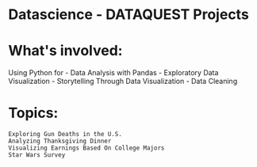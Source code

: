 # Datascience - DATAQUEST Projects

# What's involved:
Using Python for
	- Data Analysis with Pandas
	- Exploratory Data Visualization
	- Storytelling Through Data Visualization
	- Data Cleaning

# Topics:

    Exploring Gun Deaths in the U.S.
    Analyzing Thanksgiving Dinner
    Visualizing Earnings Based On College Majors
    Star Wars Survey
